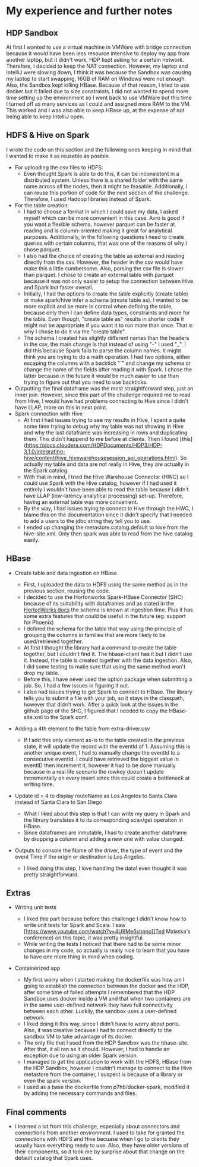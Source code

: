 # My experience and further notes

## HDP Sandbox

At first I wanted to use a virtual machine in VMWare with bridge connection because it would have been less resource intensive to deploy my app from another laptop, but it didn't work, HDP kept asking for a certain network. Therefore, I decided to keep the NAT connection. However, my laptop and IntelliJ were slowing down, I think it was because the Sandbox was causing my laptop to start swapping, 16GB of RAM on Windows were not enough. 
Also, the Sandbox kept killing HBase. Because of that reason, I tried to use docker but it failed due to size constraints.
I did not wanted to spend more time setting up the environment so I went back to use VMWare but this time I turned off as many services as I could and assigned more RAM to the VM. This worked and I was also able to keep HBase up, at the expense of not being able to keep IntelliJ open.


## HDFS & Hive on Spark
I wrote the code on this section and the following ones keeping in mind that I wanted to make it as reusable as posible.

- For uploading the csv files to HDFS:
    - Even thought Spark is able to do this, it can be inconsistent in a distributed system. Unless there is a shared folder with the same name across all the nodes, then it might be feasable. Additionally, I can reuse this portion of code for the next section of the challenge. Therefore, I used Hadoop libraries instead of Spark.
-  For the table creation:
    - I had to choose a format in which I could save my data, I asked myself which can be more convenient in this case. Avro is good if you want a flexible schema, however parquet can be faster at reading and is column-oriented making it great for analytical purposes. Additionally, in the following questions I need to create queries with certain columns, that was one of the reasons of why I chose parquet.
    - I also had the choice of creating the table as external and reading directly from the csv. However, the header in the csv would have make this a little cumbersome. Also, parsing the csv file is slower than parquet. I chose to create an external table with parquet because it was not only easier to setup the connection between Hive and Spark but faster overall.
    - Initially, I had the options to create the table explicitly (create table) or make spark/hive infer a schema (create table as). I wanted to be more explicit and be more in control when defining the table, because only then I can define data types, constraints and more for the table. Even though, "create table as" results in shorter code it might not be appropriate if you want it to run more than once. That is why I chose to do it via the "create table".
    - The schema I created has slightly different names than the headers in the csv, the main change is that instead of using "-" I used "_", I did this because Spark fails to parse the column names. It might think you are trying to do a math operation. I had two options, either escaping the columns with a backtick "`" and change my schema or change the name of the fields after reading it with Spark. I chose the latter because in the future it would be much easier to use than trying to figure out that you need to use backticks.
- Outputting the final dataframe was the most straightforward step, just an inner join. However, since this part of the challenge required me to read from Hive, I would have had problems connecting to Hive since I didn't have LLAP, more on this in next point.
- Spark connection with Hive
    - At first I had issues trying to see my results in Hive, I spent a quite some time trying to debug why my table was not showing in Hive and why the last dataframe was increasing in rows and duplicating them. This didn't happend to me before at clients. Then I found [this] (https://docs.cloudera.com/HDPDocuments/HDP3/HDP-3.1.0/integrating-hive/content/hive_hivewarehousesession_api_operations.html). So actually my table and data are not really in Hive, they are actually in the Spark catalog. 
    - With that in mind, I tried the Hive Warehouse Connector (HWC) so I could use Spark with the Hive catalog, however if I had used it entirely I wouldn't have been able to read the table because I didn't have LLAP (low-latency analytical processing) set-up. Therefore, having an external table was more convenient.
    - By the way, I had issues trying to connect to Hive through the HWC, I blame this on the documentation since it didn't specify that I needed to add a users to the jdbc string they tell you to use.
    - I ended up changing the metastore.catalog.default to hive from the hive-site.xml. Only then spark was able to read from the hive catalog easily.

## HBase

- Create table and data ingestion on HBase
    - First, I uploaded the data to HDFS using the same method as in the previous section, reusing the code.
    - I decided to use the Hortonworks Spark-HBase Connector (SHC) because of its suitability with dataframes and as stated in the [HortonWorks docs](https://docs.cloudera.com/HDPDocuments/HDP3/HDP-3.1.0/developing-spark-applications/content/selecting_a_connector.html) the schema is known at ingestion time. Plus it has some extra features that could be useful in the future (eg. support for Phoenix)
    - I defined the schema for the table that way using the principle of grouping the columns in families that are more likely to be used/retrieved together. 
    - At first I thought the library had a command to create the table together, but I couldn't find it. The hbase-client has it but I didn't use it. Instead, the table is created together with the data ingestion. Also, I did some testing to make sure that using the same method won't drop my table.
    - Before this, I have never used the option package when submitting a job. So, I had a few issues in figuring it out.
    - I also had issues trying to get Spark to connect to HBase. The library tells you to submit a file with your job, so it stays in the classpath, however that didn't work. After a quick look at the issues in the github page of the SHC, I figured that I needed to copy the HBase-site.xml to the Spark conf. 

- Adding a 4th element to the table from extra-driver.csv
    - If I add this only element as-is to the table created in the previous state, it will update the record with the eventId of 1. Assuming this is another unique event, I had to manually change the eventId to a consecutive eventId. I could have retrieved the biggest value in eventID then increment it, however it had to be done manually because in a real life scenario the rowkey doesn't update incrementally on every insert since this could create a bottleneck at writing time.
- Update id = 4 to display routeName as Los Angeles to Santa Clara instead of Santa Clara to San Diego
    - What I liked about this step is that I can write my query in Spark and the library translates it to its corresponding scan/get operation in HBase.
    - Since dataframes are inmutable, I had to create another dataframe by dropping a column and adding a new one with value changed.
- Outputs to console the Name of the driver, the type of event and the event Time if the origin or destination is Los Angeles.
    - I liked doing this step, I love handling the data! even thought it was pretty straightforward.


## Extras
- Writing unit tests
    - I liked this part because before this challenge I didn't know how to write unit tests for Spark and Scala. I saw [https://www.youtube.com/watch?v=4U9Me6shpno](Ted Malaska's conference) on this topic, it was pretty insightful.
    - While writing the tests I noticed that there had to be some minor changes in my code, so actually is really nice to learn that you have to have one more thing in mind when coding. 
    
- Containerized app
    - My first worry when I started making the dockerfile was how am I going to establish the connection between the docker and the HDP, after some time of failed attempts I remembered that the HDP Sandbox uses docker inside a VM and that when two containers are in the same user-defined network they have full connectivity between each other. Luckily, the sandbox uses a user-defined network.
    - I liked doing it this way, since I didn't have to worry about ports. Also, it was creative because I had to connect directly to the sandbox VM to take advantage of its docker.
    - The only file that I used from the HDP Sandbox was the hbase-site. After that, it all ran as it should. However, I had to handle an exception due to using an older Spark version.
    - I managed to get the application to work with the HDFS, HBase from the HDP Sandbox, however I couldn't manage to connect to the Hive metastore from the container, I suspect is because of a library or even the spark version.
    - I used as a base the dockerfile from p7hb/docker-spark, modified it by adding the necessary commands and files.

## Final comments

- I learned a lot from this challenge, especially about connectors and connections from another environment. I used to take for granted the connections with HDFS and Hive becuase when I go to clients they usually have everything ready to use. Also, they have older versions of their components, so it took me by surprise about that change on the default catalog that Spark uses.
